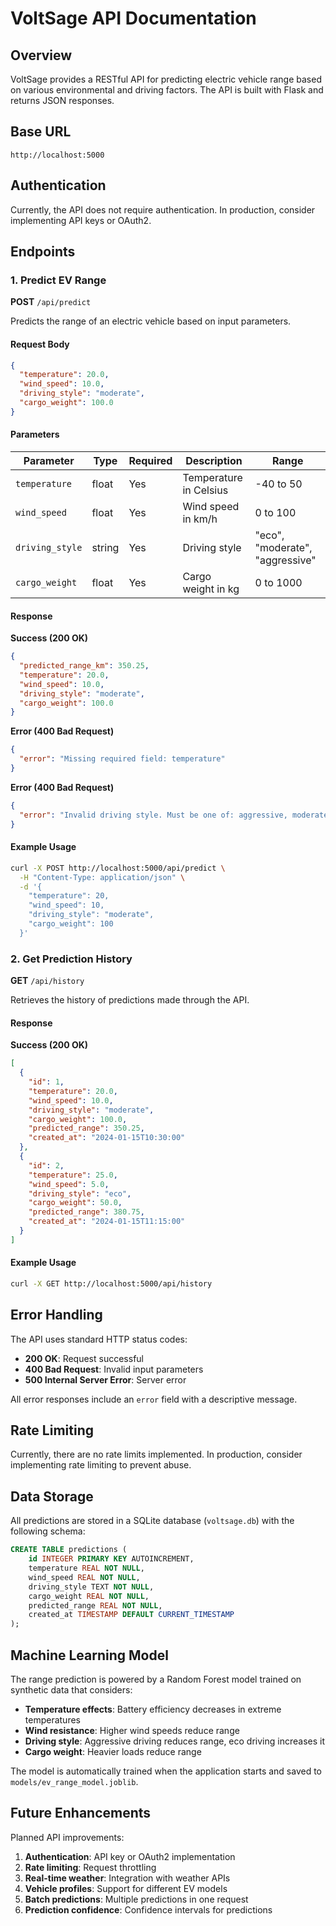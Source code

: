 # VoltSage API Documentation

## Overview

VoltSage provides a RESTful API for predicting electric vehicle range based on various environmental and driving factors. The API is built with Flask and returns JSON responses.

## Base URL

```
http://localhost:5000
```

## Authentication

Currently, the API does not require authentication. In production, consider implementing API keys or OAuth2.

## Endpoints

### 1. Predict EV Range

**POST** `/api/predict`

Predicts the range of an electric vehicle based on input parameters.

#### Request Body

```json
{
  "temperature": 20.0,
  "wind_speed": 10.0,
  "driving_style": "moderate",
  "cargo_weight": 100.0
}
```

#### Parameters

| Parameter | Type | Required | Description | Range |
|-----------|------|----------|-------------|-------|
| `temperature` | float | Yes | Temperature in Celsius | -40 to 50 |
| `wind_speed` | float | Yes | Wind speed in km/h | 0 to 100 |
| `driving_style` | string | Yes | Driving style | "eco", "moderate", "aggressive" |
| `cargo_weight` | float | Yes | Cargo weight in kg | 0 to 1000 |

#### Response

**Success (200 OK)**
```json
{
  "predicted_range_km": 350.25,
  "temperature": 20.0,
  "wind_speed": 10.0,
  "driving_style": "moderate",
  "cargo_weight": 100.0
}
```

**Error (400 Bad Request)**
```json
{
  "error": "Missing required field: temperature"
}
```

**Error (400 Bad Request)**
```json
{
  "error": "Invalid driving style. Must be one of: aggressive, moderate, eco"
}
```

#### Example Usage

```bash
curl -X POST http://localhost:5000/api/predict \
  -H "Content-Type: application/json" \
  -d '{
    "temperature": 20,
    "wind_speed": 10,
    "driving_style": "moderate",
    "cargo_weight": 100
  }'
```

### 2. Get Prediction History

**GET** `/api/history`

Retrieves the history of predictions made through the API.

#### Response

**Success (200 OK)**
```json
[
  {
    "id": 1,
    "temperature": 20.0,
    "wind_speed": 10.0,
    "driving_style": "moderate",
    "cargo_weight": 100.0,
    "predicted_range": 350.25,
    "created_at": "2024-01-15T10:30:00"
  },
  {
    "id": 2,
    "temperature": 25.0,
    "wind_speed": 5.0,
    "driving_style": "eco",
    "cargo_weight": 50.0,
    "predicted_range": 380.75,
    "created_at": "2024-01-15T11:15:00"
  }
]
```

#### Example Usage

```bash
curl -X GET http://localhost:5000/api/history
```

## Error Handling

The API uses standard HTTP status codes:

- **200 OK**: Request successful
- **400 Bad Request**: Invalid input parameters
- **500 Internal Server Error**: Server error

All error responses include an `error` field with a descriptive message.

## Rate Limiting

Currently, there are no rate limits implemented. In production, consider implementing rate limiting to prevent abuse.

## Data Storage

All predictions are stored in a SQLite database (`voltsage.db`) with the following schema:

```sql
CREATE TABLE predictions (
    id INTEGER PRIMARY KEY AUTOINCREMENT,
    temperature REAL NOT NULL,
    wind_speed REAL NOT NULL,
    driving_style TEXT NOT NULL,
    cargo_weight REAL NOT NULL,
    predicted_range REAL NOT NULL,
    created_at TIMESTAMP DEFAULT CURRENT_TIMESTAMP
);
```

## Machine Learning Model

The range prediction is powered by a Random Forest model trained on synthetic data that considers:

- **Temperature effects**: Battery efficiency decreases in extreme temperatures
- **Wind resistance**: Higher wind speeds reduce range
- **Driving style**: Aggressive driving reduces range, eco driving increases it
- **Cargo weight**: Heavier loads reduce range

The model is automatically trained when the application starts and saved to `models/ev_range_model.joblib`.

## Future Enhancements

Planned API improvements:

1. **Authentication**: API key or OAuth2 implementation
2. **Rate limiting**: Request throttling
3. **Real-time weather**: Integration with weather APIs
4. **Vehicle profiles**: Support for different EV models
5. **Batch predictions**: Multiple predictions in one request
6. **Prediction confidence**: Confidence intervals for predictions 